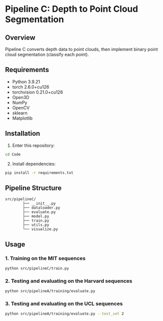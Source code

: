 # Pipeline C: Depth to Point Cloud Segmentation

## Overview

Pipeline C converts depth data to point clouds, then implement binary point cloud segmentation (classify each point).

## Requirements
- Python 3.9.21
- torch 2.6.0+cu126
- torchvision 0.21.0+cu126
- Open3D
- NumPy
- OpenCV
- sklearn
- Matplotlib

## Installation

1. Enter this repository:
```bash
cd Code
```

2. Install dependencies:
```bash
pip install -r requirements.txt
```

## Pipeline Structure

```
src/pipelineC/
        ├── __init__.py
        ├── dataloader.py
        ├── evaluate.py
        ├── model.py
        ├── train.py
        ├── utils.py
        └── visualize.py
```

## Usage

### 1. Training on the MIT sequences
```bash
python src/pipelineC/train.py
```

### 2. Testing and evaluating on the Harvard sequences
```bash
python src/pipelineA/training/evaluate.py
```

### 3. Testing and evaluating on the UCL sequences
```bash
python src/pipelineA/training/evaluate.py --test_set 2
```